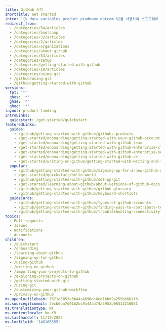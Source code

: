 ```yaml
---
title: GitHub 시작
shortTitle: Get started
intro: '{% data variables.product.prodname_dotcom %}를 사용하여 소프트웨어 빌드, 납품 및 유지 관리를 시작하는 방법을 알아봅니다. 제품을 탐색하고, 계정에 등록하고, 세계 최대의 개발 커뮤니티와 연결합니다.'
redirect_from:
  - /categories/54/articles
  - /categories/bootcamp
  - /categories/32/articles
  - /categories/2/articles
  - /categories/organizations
  - /categories/about-github
  - /categories/53/articles
  - /categories/setup
  - /categories/getting-started-with-github
  - /categories/19/articles
  - /categories/using-git
  - /github/using-git
  - /github/getting-started-with-github
versions:
  fpt: '*'
  ghes: '*'
  ghae: '*'
  ghec: '*'
layout: product-landing
introLinks:
  quickstart: /get-started/quickstart
featuredLinks:
  guides:
    - /github/getting-started-with-github/githubs-products
    - /get-started/onboarding/getting-started-with-your-github-account
    - /get-started/onboarding/getting-started-with-github-team
    - /get-started/onboarding/getting-started-with-github-enterprise-cloud
    - /get-started/onboarding/getting-started-with-github-enterprise-server
    - /get-started/onboarding/getting-started-with-github-ae
    - /get-started/writing-on-github/getting-started-with-writing-and-formatting-on-github/quickstart-for-writing-on-github
  popular:
    - /github/getting-started-with-github/signing-up-for-a-new-github-account
    - /get-started/quickstart/hello-world
    - /github/getting-started-with-github/set-up-git
    - /get-started/learning-about-github/about-versions-of-github-docs
    - /github/getting-started-with-github/github-glossary
    - /github/getting-started-with-github/keyboard-shortcuts
  guideCards:
    - /github/getting-started-with-github/types-of-github-accounts
    - /github/getting-started-with-github/finding-ways-to-contribute-to-open-source-on-github
    - /github/getting-started-with-github/troubleshooting-connectivity-problems
topics:
  - Pull requests
  - Issues
  - Notifications
  - Accounts
children:
  - /quickstart
  - /onboarding
  - /learning-about-github
  - /signing-up-for-github
  - /using-github
  - /writing-on-github
  - /importing-your-projects-to-github
  - /exploring-projects-on-github
  - /getting-started-with-git
  - /using-git
  - /customizing-your-github-workflow
  - /privacy-on-github
ms.openlocfilehash: 7671e605fa3644c4690de6ed16bd9a255bb6b1f6
ms.sourcegitcommit: 2ecb6ba7d01b2bc9a44ad74a5953b98413216051
ms.translationtype: MT
ms.contentlocale: ko-KR
ms.lasthandoff: 11/15/2022
ms.locfileid: '148165355'
---
```


